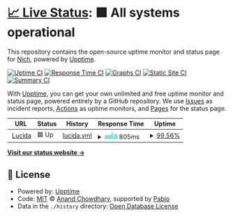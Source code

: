 # [📈 Live Status](https://nichbar.github.io/upptime): <!--live status--> **🟩 All systems operational**

This repository contains the open-source uptime monitor and status page for [Nich](https://nichbar.github.io/upptime), powered by [Upptime](https://github.com/upptime/upptime).

[![Uptime CI](https://github.com/nichbar/upptime/workflows/Uptime%20CI/badge.svg)](https://github.com/nichbar/upptime/actions?query=workflow%3A%22Uptime+CI%22)
[![Response Time CI](https://github.com/nichbar/upptime/workflows/Response%20Time%20CI/badge.svg)](https://github.com/nichbar/upptime/actions?query=workflow%3A%22Response+Time+CI%22)
[![Graphs CI](https://github.com/nichbar/upptime/workflows/Graphs%20CI/badge.svg)](https://github.com/nichbar/upptime/actions?query=workflow%3A%22Graphs+CI%22)
[![Static Site CI](https://github.com/nichbar/upptime/workflows/Static%20Site%20CI/badge.svg)](https://github.com/nichbar/upptime/actions?query=workflow%3A%22Static+Site+CI%22)
[![Summary CI](https://github.com/nichbar/upptime/workflows/Summary%20CI/badge.svg)](https://github.com/nichbar/upptime/actions?query=workflow%3A%22Summary+CI%22)

With [Upptime](https://upptime.js.org), you can get your own unlimited and free uptime monitor and status page, powered entirely by a GitHub repository. We use [Issues](https://github.com/nichbar/upptime/issues) as incident reports, [Actions](https://github.com/nichbar/upptime/actions) as uptime monitors, and [Pages](https://nichbar.github.io/upptime) for the status page.

<!--start: status pages-->
<!-- This summary is generated by Upptime (https://github.com/upptime/upptime) -->
<!-- Do not edit this manually, your changes will be overwritten -->
<!-- prettier-ignore -->
| URL | Status | History | Response Time | Uptime |
| --- | ------ | ------- | ------------- | ------ |
| <img alt="" src="https://icons.duckduckgo.com/ip3/lucida.to.ico" height="13"> [Lucida](https://lucida.to) | 🟩 Up | [lucida.yml](https://github.com/nichbar/upptime/commits/HEAD/history/lucida.yml) | <details><summary><img alt="Response time graph" src="./graphs/lucida/response-time-week.png" height="20"> 805ms</summary><br><a href="https://nich.work/history/lucida"><img alt="Response time 800" src="https://img.shields.io/endpoint?url=https%3A%2F%2Fraw.githubusercontent.com%2Fnichbar%2Fupptime%2FHEAD%2Fapi%2Flucida%2Fresponse-time.json"></a><br><a href="https://nich.work/history/lucida"><img alt="24-hour response time 625" src="https://img.shields.io/endpoint?url=https%3A%2F%2Fraw.githubusercontent.com%2Fnichbar%2Fupptime%2FHEAD%2Fapi%2Flucida%2Fresponse-time-day.json"></a><br><a href="https://nich.work/history/lucida"><img alt="7-day response time 805" src="https://img.shields.io/endpoint?url=https%3A%2F%2Fraw.githubusercontent.com%2Fnichbar%2Fupptime%2FHEAD%2Fapi%2Flucida%2Fresponse-time-week.json"></a><br><a href="https://nich.work/history/lucida"><img alt="30-day response time 800" src="https://img.shields.io/endpoint?url=https%3A%2F%2Fraw.githubusercontent.com%2Fnichbar%2Fupptime%2FHEAD%2Fapi%2Flucida%2Fresponse-time-month.json"></a><br><a href="https://nich.work/history/lucida"><img alt="1-year response time 800" src="https://img.shields.io/endpoint?url=https%3A%2F%2Fraw.githubusercontent.com%2Fnichbar%2Fupptime%2FHEAD%2Fapi%2Flucida%2Fresponse-time-year.json"></a></details> | <details><summary><a href="https://nich.work/history/lucida">99.56%</a></summary><a href="https://nich.work/history/lucida"><img alt="All-time uptime 98.97%" src="https://img.shields.io/endpoint?url=https%3A%2F%2Fraw.githubusercontent.com%2Fnichbar%2Fupptime%2FHEAD%2Fapi%2Flucida%2Fuptime.json"></a><br><a href="https://nich.work/history/lucida"><img alt="24-hour uptime 100.00%" src="https://img.shields.io/endpoint?url=https%3A%2F%2Fraw.githubusercontent.com%2Fnichbar%2Fupptime%2FHEAD%2Fapi%2Flucida%2Fuptime-day.json"></a><br><a href="https://nich.work/history/lucida"><img alt="7-day uptime 99.56%" src="https://img.shields.io/endpoint?url=https%3A%2F%2Fraw.githubusercontent.com%2Fnichbar%2Fupptime%2FHEAD%2Fapi%2Flucida%2Fuptime-week.json"></a><br><a href="https://nich.work/history/lucida"><img alt="30-day uptime 98.97%" src="https://img.shields.io/endpoint?url=https%3A%2F%2Fraw.githubusercontent.com%2Fnichbar%2Fupptime%2FHEAD%2Fapi%2Flucida%2Fuptime-month.json"></a><br><a href="https://nich.work/history/lucida"><img alt="1-year uptime 98.97%" src="https://img.shields.io/endpoint?url=https%3A%2F%2Fraw.githubusercontent.com%2Fnichbar%2Fupptime%2FHEAD%2Fapi%2Flucida%2Fuptime-year.json"></a></details>

<!--end: status pages-->

[**Visit our status website →**](https://nichbar.github.io/upptime)

## 📄 License

- Powered by: [Upptime](https://github.com/upptime/upptime)
- Code: [MIT](./LICENSE) © [Anand Chowdhary](https://anandchowdhary.com), supported by [Pabio](https://pabio.com)
- Data in the `./history` directory: [Open Database License](https://opendatacommons.org/licenses/odbl/1-0/)
